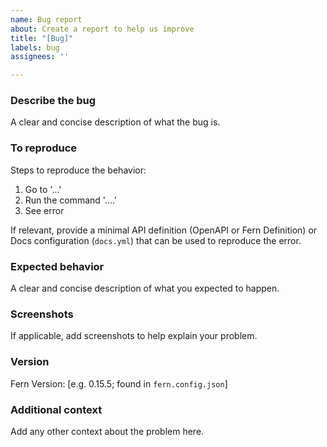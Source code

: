 ```yaml
---
name: Bug report
about: Create a report to help us improve
title: "[Bug]"
labels: bug
assignees: ''

---
```


### Describe the bug
A clear and concise description of what the bug is.

### To reproduce
Steps to reproduce the behavior:

1. Go to '...'
2. Run the command '....'
3. See error

If relevant, provide a minimal API definition (OpenAPI or Fern Definition) or Docs configuration (`docs.yml`) that can be used to reproduce the error.

### Expected behavior
A clear and concise description of what you expected to happen.

### Screenshots
If applicable, add screenshots to help explain your problem.

### Version
Fern Version: [e.g. 0.15.5; found in `fern.config.json`]

### Additional context
Add any other context about the problem here.
